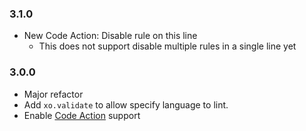 ### 3.1.0

- New Code Action: Disable rule on this line
  - This does not support disable multiple rules in a single line yet

### 3.0.0

- Major refactor
- Add `xo.validate` to allow specify language to lint.
- Enable [Code Action](https://code.visualstudio.com/docs/editor/editingevolved#_code-action) support
